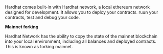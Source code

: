 

Hardhat comes built-in with Hardhat network, a local ethereum network designed for development. It allows you to deploy your contracts. ruun your contracts, test and debug your code.



**Mainnet forking**

Hardhat Network has the ability to copy the state of the mainnet blockchain into your local environment, including all balances and deployed contracts. This is known as forking mainnet.